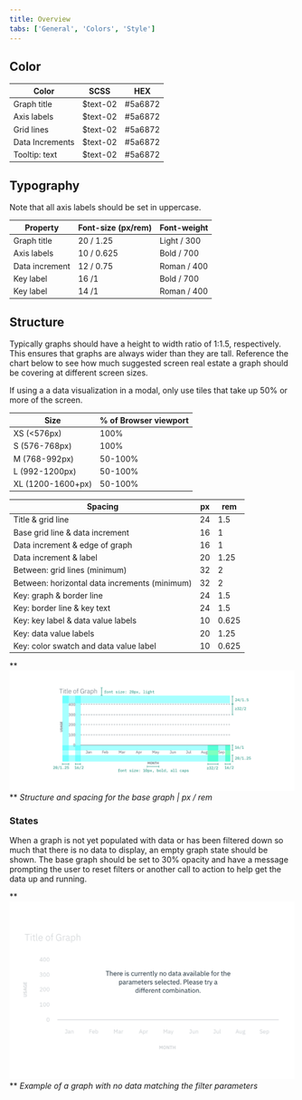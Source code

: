 ```yaml
---
title: Overview
tabs: ['General', 'Colors', 'Style']
---
```


## Color

| Color           | SCSS      | HEX     |
| --------------- | --------- | ------- |
| Graph title     | \$text-02 | #5a6872 |
| Axis labels     | \$text-02 | #5a6872 |
| Grid lines      | \$text-02 | #5a6872 |
| Data Increments | \$text-02 | #5a6872 |
| Tooltip: text   | \$text-02 | #5a6872 |

## Typography

Note that all axis labels should be set in uppercase.

| Property       | Font-size (px/rem) | Font-weight |
| -------------- | ------------------ | ----------- |
| Graph title    | 20 / 1.25          | Light / 300 |
| Axis labels    | 10 / 0.625         | Bold / 700  |
| Data increment | 12 / 0.75          | Roman / 400 |
| Key label      | 16 /1              | Bold / 700  |
| Key label      | 14 /1              | Roman / 400 |

## Structure

Typically graphs should have a height to width ratio of 1:1.5, respectively. This ensures that graphs are always wider than they are tall. Reference the chart below to see how much suggested screen real estate a graph should be covering at different screen sizes.

If using a a data visualization in a modal, only use tiles that take up 50% or more of the screen.

| Size              | % of Browser viewport |
| ----------------- | --------------------- |
| XS (<576px)       | 100%                  |
| S (576-768px)     | 100%                  |
| M (768-992px)     | 50-100%               |
| L (992-1200px)    | 50-100%               |
| XL (1200-1600+px) | 50-100%               |

| Spacing                                       | px  | rem   |
| --------------------------------------------- | --- | ----- |
| Title & grid line                             | 24  | 1.5   |
| Base grid line & data increment               | 16  | 1     |
| Data increment & edge of graph                | 16  | 1     |
| Data increment & label                        | 20  | 1.25  |
| Between: grid lines (minimum)                 | 32  | 2     |
| Between: horizontal data increments (minimum) | 32  | 2     |
| Key: graph & border line                      | 24  | 1.5   |
| Key: border line & key text                   | 24  | 1.5   |
| Key: key label & data value labels            | 10  | 0.625 |
| Key: data value labels                        | 20  | 1.25  |
| Key: color swatch and data value label        | 10  | 0.625 |

**
![Structure and spacing for the base graph](images/style-base-graph.png)
**
_Structure and spacing for the base graph | px / rem_

### States

When a graph is not yet populated with data or has been filtered down so much that there is no data to display, an empty graph state should be shown. The base graph should be set to 30% opacity and have a message prompting the user to reset filters or another call to action to help get the data up and running.

**
![Example of a graph with no data matching the parameters](images/style-empty-graph.png)
**
_Example of a graph with no data matching the filter parameters_
